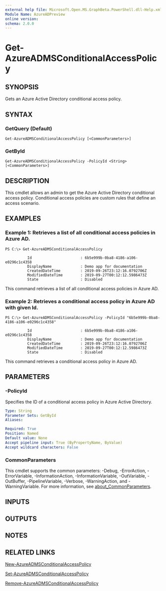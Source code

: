 ```yaml
---
external help file: Microsoft.Open.MS.GraphBeta.PowerShell.dll-Help.xml
Module Name: AzureADPreview
online version:
schema: 2.0.0
---
```


# Get-AzureADMSConditionalAccessPolicy

## SYNOPSIS
Gets an Azure Active Directory conditional access policy.

## SYNTAX

### GetQuery (Default)
```
Get-AzureADMSConditionalAccessPolicy [<CommonParameters>]
```

### GetById
```
Get-AzureADMSConditionalAccessPolicy -PolicyId <String> [<CommonParameters>]
```

## DESCRIPTION
This cmdlet allows an admin to get the Azure Active Directory conditional access policy.
Conditional access policies are custom rules that define an access scenario.

## EXAMPLES

### Example 1: Retrieves a list of all conditional access policies in Azure AD.
```
PS C:\> Get-AzureADMSConditionalAccessPolicy

          Id                      : 6b5e999b-0ba8-4186-a106-e0296c1c4358
          DisplayName             : Demo app for documentation
          CreatedDateTime         : 2019-09-26T23:12:16.0792706Z
          ModifiedDateTime        : 2019-09-27T00:12:12.5986473Z
          State                   : Disabled
```

This command retrieves a list of all conditional access policies in Azure AD.

### Example 2: Retrieves a conditional access policy in Azure AD with given Id.
```
PS C:\> Get-AzureADMSConditionalAccessPolicy -PolicyId "6b5e999b-0ba8-4186-a106-e0296c1c4358"

          Id                      : 6b5e999b-0ba8-4186-a106-e0296c1c4358
          DisplayName             : Demo app for documentation
          CreatedDateTime         : 2019-09-26T23:12:16.0792706Z
          ModifiedDateTime        : 2019-09-27T00:12:12.5986473Z
          State                   : Disabled
```

This command retrieves a conditional access policy in Azure AD.

## PARAMETERS

### -PolicyId
Specifies the ID of a conditional access policy in Azure Active Directory.

```yaml
Type: String
Parameter Sets: GetById
Aliases:

Required: True
Position: Named
Default value: None
Accept pipeline input: True (ByPropertyName, ByValue)
Accept wildcard characters: False
```

### CommonParameters
This cmdlet supports the common parameters: -Debug, -ErrorAction, -ErrorVariable, -InformationAction, -InformationVariable, -OutVariable, -OutBuffer, -PipelineVariable, -Verbose, -WarningAction, and -WarningVariable. For more information, see [about_CommonParameters](http://go.microsoft.com/fwlink/?LinkID=113216).

## INPUTS

## OUTPUTS

## NOTES
## RELATED LINKS

[New-AzureADMSConditionalAccessPolicy]()

[Set-AzureADMSConditionalAccessPolicy]()

[Remove-AzureADMSConditionalAccessPolicy]()

